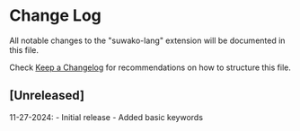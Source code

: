 # Change Log

All notable changes to the "suwako-lang" extension will be documented in this file.

Check [Keep a Changelog](http://keepachangelog.com/) for recommendations on how to structure this file.

## [Unreleased]
11-27-2024:
    - Initial release
    - Added basic keywords
